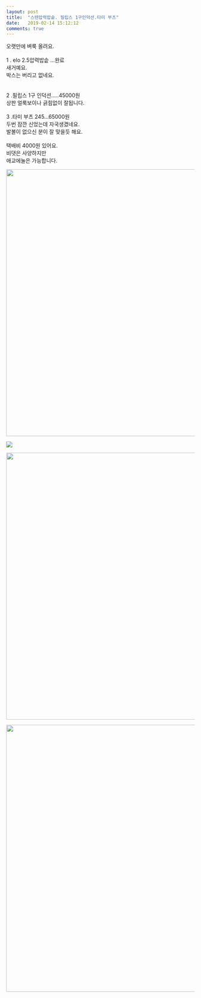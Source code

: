 ```yaml
---
layout: post
title:  "스텐압력밥솥. 필립스 1구인덕션.타미 부츠"
date:   2019-02-14 15:12:12
comments: true
---
```





<p class="cafe-editor-text">오랫만에  벼룩  올려요.<br><br>1 . elo 2.5압력밥솥   ...완료<br>     새거예요.<br>박스는  버리고  없네요.<br><br><br>2 .필립스  1구  인덕션.....45000원<br>    상판  얼룩보이나  긁힘없이  잘됩니다.<br><br>3 .타미  부츠  245...65000원<br>    두번  잠깐  신었는데   자국생겼네요.<br>발볼이  없으신  분이  잘  맞을듯 해요.<br><br>택배비  4000원  있어요.<br>비댓은  사양하지만  <br>애교에눌은  가능합니다.</p>
<p><img class="txc-image" style="width: 712px;" src="http://cfile263.uf.daum.net/image/9923F8505C664D9311C48F"></p>
<p><img class="txc-image" src="http://cfile244.uf.daum.net/image/9996164B5C663DAD367430"></p>
<p><img class="txc-image" style="width: 712px;" src="http://cfile290.uf.daum.net/image/9986EB4B5C663DB30182C6"></p>
<p><img class="txc-image" style="width: 712px;" src="http://cfile255.uf.daum.net/image/994B0B4B5C663DB803FE36"></p>
<p><br></p>
